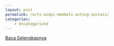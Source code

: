 ```yaml
---
layout: post
permalink: /arti-mimpi-membeli-anting-imitasi/
categories:
    - Uncategorized
---
```


[Baca Selengkapnya](/10)